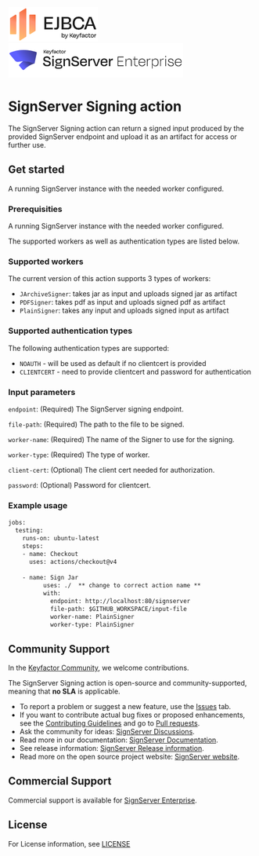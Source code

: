 <!--SignServer Community logo for light and dark mode -->
<a href="https://signserver.org">
  <picture>
    <source media="(prefers-color-scheme: light)" srcset=".github/images/community-signserver.png?raw=true">
    <source media="(prefers-color-scheme: dark)" srcset=".github/images/community-signserver-lite.png?raw=true">
    <img alt="SignServer Community" src=".github/images/community-ejbca.png?raw=true" title="SignServer Community" height="70" >
  </picture>
</a>
<!--SignServer Enterprise logo for light and dark mode -->
<a href="https://www.keyfactor.com/products/signserver-enterprise/">
  <picture>
    <source media="(prefers-color-scheme: light)" srcset=".github/images/keyfactor-signserver-enterprise.png?raw=true">
    <source media="(prefers-color-scheme: dark)" srcset=".github/images/keyfactor-signserver-enterprise-lite.png?raw=true">
    <img alt="SignServer Enterprise" src=".github/images/keyfactor-signserver-enterprise.png?raw=true" title="SignServer Enterprise" height="70" >
  </picture>
</a>

# SignServer Signing action

The SignServer Signing action can return a signed input produced by the provided SignServer endpoint and upload it as an artifact for access or further use.

## Get started

A running SignServer instance with the needed worker configured.

### Prerequisities

A running SignServer instance with the needed worker configured.

The supported workers as well as authentication types are listed below.

### Supported workers

The current version of this action supports 3 types of workers:
* `JArchiveSigner`: takes jar as input and uploads signed jar as artifact
* `PDFSigner`: takes pdf as input and uploads signed pdf as artifact
* `PlainSigner`: takes any input and uploads signed input as artifact

### Supported authentication types

The following authentication types are supported:
* `NOAUTH` - will be used as default if no clientcert is provided
* `CLIENTCERT` - need to provide clientcert and password for authentication

### Input parameters

`endpoint`: (Required) The SignServer signing endpoint.

`file-path`: (Required) The path to the file to be signed.

`worker-name`: (Required) The name of the Signer to use for the signing.

`worker-type`: (Required) The type of worker.

`client-cert`: (Optional) The client cert needed for authorization.

`password`: (Optional) Password for clientcert.

### Example usage

```
jobs:
  testing:
    runs-on: ubuntu-latest
    steps:
    - name: Checkout
      uses: actions/checkout@v4

    - name: Sign Jar
          uses: ./  ** change to correct action name **
          with:
            endpoint: http://localhost:80/signserver
            file-path: $GITHUB_WORKSPACE/input-file
            worker-name: PlainSigner
            worker-type: PlainSigner
```

## Community Support

In the [Keyfactor Community](https://www.keyfactor.com/community/), we welcome contributions. 

The SignServer Signing action is open-source and community-supported, meaning that **no SLA** is applicable.

* To report a problem or suggest a new feature, use the [Issues](https://github.com/Keyfactor/signserver-signing-action/issues) tab.
* If you want to contribute actual bug fixes or proposed enhancements, see the [Contributing Guidelines](CONTRIBUTING.md) and go to [Pull requests](../../pulls).
* Ask the community for ideas: [SignServer Discussions](https://github.com/Keyfactor/signserver-ce/discussions).
* Read more in our documentation: [SignServer Documentation](https://doc.primekey.com/signserver).
* See release information: [SignServer Release information](https://doc.primekey.com/signserver/signserver-release-information).
* Read more on the open source project website: [SignServer website](https://www.signserver.org/).

## Commercial Support

Commercial support is available for [SignServer Enterprise](https://www.keyfactor.com/platform/keyfactor-signserver-enterprise/).

## License

For License information, see [LICENSE](https://github.com/Keyfactor/signserver-signing-action/blob/main/LICENSE)
